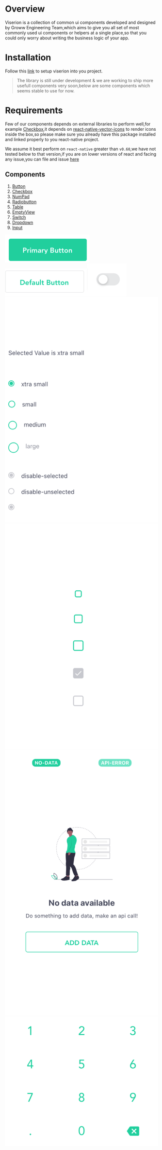 # Overview

Viserion is a collection of common ui components developed and designed by Groww Engineering Team,which aims to give you all set of most commonly used ui components or helpers at a single place,so that you could only worry about writing the business logic of your app.

# Installation

Follow this [link](https://groww.github.io/viserion/docs/getting-started) to setup viserion into you project.

> The library is still under development & we are working to ship more usefull components very soon,below are some components which seems stable to use for now.

# Requirements

Few of our components depends on external libraries to perform well,for example [Checkbox](https://groww.github.io/viserion/docs/checkbox),it depends on [react-native-vector-icons](https://www.npmjs.com/package/react-native-vector-icons) to render icons inside the box,so please make sure you already have this package installed and linked properly to you react-native project.

We assume it best perform on `react-native` greater than `v0.60`,we have not tested below to that version,if you are on lower versions of react and facing any issue,you can file and issue [here](https://github.com/Groww/viserion/issues/new)

## Components

1. [Button](https://groww.github.io/viserion/docs/button)
2. [Checkbox](https://groww.github.io/viserion/docs/checkbox)
3. [NumPad](https://groww.github.io/viserion/docs/numpad)
4. [Radiobutton](https://groww.github.io/viserion/docs/checkbox)
5. [Table](https://groww.github.io/viserion/docs/table)
6. [EmptyView](https://groww.github.io/viserion/docs/emptyview)
7. [Switch](https://groww.github.io/viserion/docs/switch)
8. [Dropdown](https://groww.github.io/viserion/docs/dropdown)
9. [Input](https://groww.github.io/viserion/docs/input)

 <img src="documentation/static/img/primary-button.png" /><img src="documentation/static/img/default-button.png"  /><img src="documentation/static/img/switch_2.png" /><img src="documentation/static/img/radio_1.png"  /><img src="documentation/static/img/checkbox_2.png"  /><img src="documentation/static/img/emptyview-1.png"/><img src="documentation/static/img/numpad.png" />
